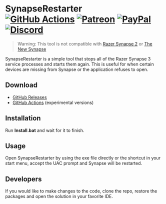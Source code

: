 ﻿# SynapseRestarter<br>[![GitHub Actions][actions-img]][actions-url] [![Patreon][patreon-img]][patreon-url] [![PayPal][paypal-img]][paypal-url] [![Discord][discord-img]][discord-url]

> Warning: This tool is not compatible with [Razer Synapse 2](https://www.razer.com/synapse-2) or [The New Synapse](https://www.razer.com/synapse-new)

SynapseRestarter is a simple tool that stops all of the Razer Synapse 3 service processes and starts them again. This is useful for when certain devices are missing from Synapse or the application refuses to open.

## Download

* [GitHub Releases](https://github.com/justalemon/SynapseRestarter/releases)
* [GitHub Actions](https://github.com/justalemon/SynapseRestarter/actions) (experimental versions)

## Installation

Run **Install.bat** and wait for it to finish.

## Usage

Open SynapseRestarter by using the exe file directly or the shortcut in your start menu, accept the UAC prompt and Synapse will be restarted.

## Developers

If you would like to make changes to the code, clone the repo, restore the packages and open the solution in your favorite IDE.

[actions-img]: https://img.shields.io/github/actions/workflow/status/justalemon/SynapseRestarter/main.yml?branch=master&label=actions
[actions-url]: https://github.com/justalemon/SynapseRestarter/actions
[patreon-img]: https://img.shields.io/badge/support-patreon-FF424D.svg
[patreon-url]: https://www.patreon.com/lemonchan
[paypal-img]: https://img.shields.io/badge/support-paypal-0079C1.svg
[paypal-url]: https://paypal.me/justalemon
[discord-img]: https://img.shields.io/badge/discord-join-7289DA.svg
[discord-url]: https://discord.gg/Cf6sspj
